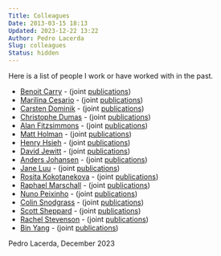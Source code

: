 ```yaml
---
Title: Colleagues
Date: 2013-03-15 18:13
Updated: 2023-12-22 13:22
Author: Pedro Lacerda
Slug: colleagues
Status: hidden
---
```


Here is a list of people I work or have worked with in the past.

-   [Benoit Carry](https://benoit.carry.free.fr/) - (joint [publications](https://goo.gl/M2pRm))
-   [Marilina Cesario](https://pure.qub.ac.uk/portal/en/persons/marilina-cesario(82fd19a5-7adb-44f9-b4fd-94337114ef2a).html) - (joint [publications](https://www.imc.leeds.ac.uk/imcarchive/2018/sessions/150/))
-   [Carsten Dominik](https://staff.fnwi.uva.nl/c.dominik/) - (joint [publications](https://tinyurl.com/ps8z7m))
-   [Christophe Dumas](https://www.linkedin.com/in/dumaschristophe) - (joint [publications](https://tinyurl.com/3a3tc7au))
-   [Alan Fitzsimmons](https://star.pst.qub.ac.uk/~af/) - (joint [publications](https://tinyurl.com/3cavn8rr))
-   [Matt Holman](https://www.cfa.harvard.edu/~mholman/) - (joint [publications](https://tinyurl.com/4c3wd2kp))
-   [Henry Hsieh](https://orcid.org/0000-0001-7225-9271) - (joint [publications](https://tinyurl.com/y8vlg23))
-   [David Jewitt](https://faculty.epss.ucla.edu/~jewitt/David_Jewitt.html) - (joint [publications](https://tinyurl.com/q3cd5h))
-   [Anders Johansen](https://portal.research.lu.se/en/persons/anders-johansen) - (joint [publications](https://tinyurl.com/yevg3d4))
-   [Jane Luu](https://www.kavliprize.org/bio/jane-luu) - (joint [publications](https://tinyurl.com/qwupyq))
-   [Rosita Kokotanekova](https://kokotanekova.wordpress.com) - (joint [publications](https://tinyurl.com/36uy9ewf))
-   [Raphael Marschall](https://spacemarschall.net) - (joint [publications](https://ui.adsabs.harvard.edu/search/fq=%7B!type%3Daqp%20v%3D%24fq_database%7D&fq_database=database%3Aastronomy&q=%20author%3A%22Lacerda%2C%20p%22%20AND%20%20author%3A%22Marschall%22&sort=date%20desc%2C%20bibcode%20desc&p_=0))
-   [Nuno Peixinho](http://iastro.pt/ia/newStaffDetails.html?ID=286) - (joint [publications](https://tinyurl.com/qppe3f))
-   [Colin Snodgrass](https://www.roe.ac.uk/~csn/) - (joint [publications](https://tinyurl.com/y9b8939))
-   [Scott Sheppard](https://sites.google.com/carnegiescience.edu/sheppard/home) - (joint [publications](https://tinyurl.com/pjeuyj))
-   [Rachel Stevenson](https://rachelstevensondotcom.wordpress.com) - (joint [publications](https://tinyurl.com/pbpeyx))
-   [Bin Yang](https://astronomia.udp.cl/personas/bin-yang-starting-march-2022/) - (joint [publications](https://tinyurl.com/mr4eu4b4))


Pedro Lacerda, December 2023
